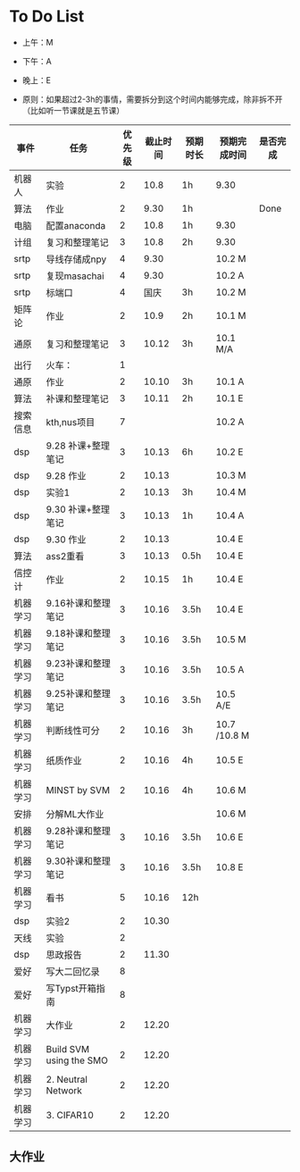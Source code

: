 # To Do List

- 上午：M
- 下午：A
- 晚上：E

- 原则：如果超过2-3h的事情，需要拆分到这个时间内能够完成，除非拆不开（比如听一节课就是五节课）

| 事件   | 任务                      | 优先级 | 截止时间  | 预期时长 | 预期完成时间       | 是否完成 |
| ---- | ----------------------- | --- | ----- | ---- | ------------ | ---- |
| 机器人  | 实验                      | 2   | 10.8  | 1h   | 9.30         |      |
| 算法   | 作业                      | 2   | 9.30  | 1h   |              | Done |
| 电脑   | 配置anaconda              | 2   | 10.8  | 1h   | 9.30         |      |
| 计组   | 复习和整理笔记                 | 3   | 10.8  | 2h   | 9.30         |      |
| srtp | 导线存储成npy                | 4   | 9.30  |      | 10.2 M       |      |
| srtp | 复现masachai              | 4   | 9.30  |      | 10.2 A       |      |
| srtp | 标端口                     | 4   | 国庆    | 3h   | 10.2 M       |      |
| 矩阵论  | 作业                      | 2   | 10.9  | 2h   | 10.1 M       |      |
| 通原   | 复习和整理笔记                 | 3   | 10.12 | 3h   | 10.1 M/A     |      |
| 出行   | 火车：                     | 1   |       |      |              |      |
| 通原   | 作业                      | 2   | 10.10 | 3h   | 10.1 A       |      |
| 算法   | 补课和整理笔记                 | 3   | 10.11 | 2h   | 10.1 E       |      |
| 搜索信息 | kth,nus项目               | 7   |       |      | 10.2 A       |      |
| dsp  | 9.28 补课+整理笔记            | 3   | 10.13 | 6h   | 10.2 E       |      |
| dsp  | 9.28 作业                 | 2   | 10.13 |      | 10.3 M       |      |
| dsp  | 实验1                     | 2   | 10.13 | 3h   | 10.4 M       |      |
| dsp  | 9.30 补课+整理笔记            | 3   | 10.13 | 1h   | 10.4 A       |      |
| dsp  | 9.30 作业                 | 2   | 10.13 |      | 10.4 E       |      |
| 算法   | ass2重看                  | 3   | 10.13 | 0.5h | 10.4 E       |      |
| 信控计  | 作业                      | 2   | 10.15 | 1h   | 10.4 E       |      |
| 机器学习 | 9.16补课和整理笔记             | 3   | 10.16 | 3.5h | 10.4 E       |      |
| 机器学习 | 9.18补课和整理笔记             | 3   | 10.16 | 3.5h | 10.5 M       |      |
| 机器学习 | 9.23补课和整理笔记             | 3   | 10.16 | 3.5h | 10.5 A       |      |
| 机器学习 | 9.25补课和整理笔记             | 3   | 10.16 | 3.5h | 10.5 A/E     |      |
| 机器学习 | 判断线性可分                  | 2   | 10.16 | 3h   | 10.7 /10.8 M |      |
| 机器学习 | 纸质作业                    | 2   | 10.16 | 4h   | 10.5 E       |      |
| 机器学习 | MINST by SVM            | 2   | 10.16 | 4h   | 10.6 M       |      |
| 安排   | 分解ML大作业                 |     |       |      | 10.6 M       |      |
| 机器学习 | 9.28补课和整理笔记             | 3   | 10.16 | 3.5h | 10.6 E       |      |
| 机器学习 | 9.30补课和整理笔记             | 3   | 10.16 | 3.5h | 10.8 E       |      |
| 机器学习 | 看书                      | 5   | 10.16 | 12h  |              |      |
| dsp  | 实验2                     | 2   | 10.30 |      |              |      |
| 天线   | 实验                      | 2   |       |      |              |      |
| dsp  | 思政报告                    | 2   | 11.30 |      |              |      |
| 爱好   | 写大二回忆录                  | 8   |       |      |              |      |
| 爱好   | 写Typst开箱指南              | 8   |       |      |              |      |
| 机器学习 | 大作业                     | 2   | 12.20 |      |              |      |
| 机器学习 | Build SVM using the SMO | 2   | 12.20 |      |              |      |
| 机器学习 | 2. Neutral Network      | 2   | 12.20 |      |              |      |
| 机器学习 | 3. CIFAR10              | 2   | 12.20 |      |              |      |
## 大作业




